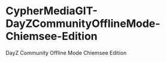 # CypherMediaGIT-DayZCommunityOfflineMode-Chiemsee-Edition
DayZ Community Offline Mode Chiemsee Edition 

